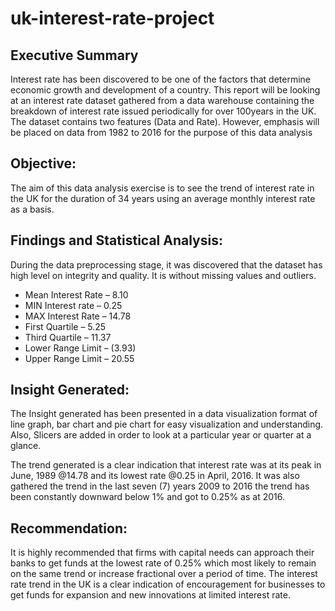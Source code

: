 # uk-interest-rate-project

## Executive Summary

Interest rate has been discovered to be one of the factors that determine economic growth and development of a country. This report will be looking at an interest rate dataset gathered from a data warehouse containing the breakdown of interest rate issued periodically for over 100years in the UK. The dataset contains two features (Data and Rate).
However, emphasis will be placed on data from 1982 to 2016 for the purpose of this data analysis

## Objective:
The aim of this data analysis exercise is to see the trend of interest rate in the UK for the duration of 34 years using an average monthly interest rate as a basis.

## Findings and Statistical Analysis:
During the data preprocessing stage, it was discovered that the dataset has high level on integrity and quality. It is without missing values and outliers.
* Mean Interest Rate – 8.10
* MIN Interest rate – 0.25
* MAX Interest Rate – 14.78
* First Quartile – 5.25
* Third Quartile – 11.37
* Lower Range Limit – (3.93)
* Upper Range Limit – 20.55

## Insight Generated:
The Insight generated has been presented in a data visualization format of line graph, bar chart and pie chart for easy visualization and understanding. Also, Slicers are added in order to look at a particular year or quarter at a glance.

The trend generated is a clear indication that interest rate was at its peak in June, 1989 @14.78 and its lowest rate @0.25 in April, 2016.
It was also gathered the trend in the last seven (7) years 2009 to 2016 the trend has been constantly downward below 1% and got to 0.25% as at 2016.

## Recommendation:
It is highly recommended that firms with capital needs can approach their banks to get funds at the lowest rate of 0.25% which most likely to remain on the same trend or increase fractional over a period of time. The interest rate trend in the UK is a clear indication of encouragement for businesses to get funds for expansion and new innovations at limited interest rate.
